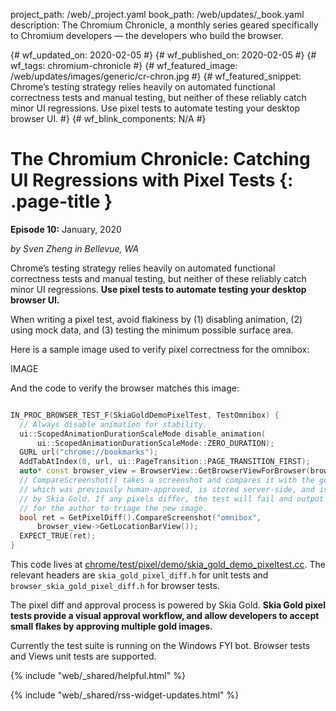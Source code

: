 project_path: /web/_project.yaml
book_path: /web/updates/_book.yaml
description: The Chromium Chronicle, a monthly series geared specifically to Chromium developers — the developers who build the browser.

{# wf_updated_on: 2020-02-05 #}
{# wf_published_on: 2020-02-05 #}
{# wf_tags: chromium-chronicle #}
{# wf_featured_image: /web/updates/images/generic/cr-chron.jpg #}
{# wf_featured_snippet: Chrome’s testing strategy relies heavily on automated functional correctness tests and manual testing, but neither of these reliably catch minor UI regressions. Use pixel tests to automate testing your desktop browser UI. #}
{# wf_blink_components: N/A #}

# The Chromium Chronicle: Catching UI Regressions with Pixel Tests {: .page-title }

**Episode 10:** January, 2020

*by Sven Zheng in Bellevue, WA*

Chrome’s testing strategy relies heavily on automated functional correctness
tests and manual testing, but neither of these reliably catch minor UI
regressions. **Use pixel tests to automate testing your desktop browser UI.**

When writing a pixel test, avoid flakiness by (1) disabling animation,
(2) using mock data, and (3) testing the minimum possible surface area.

Here is a sample image used to verify pixel correctness for the omnibox:

IMAGE

And the code to verify the browser matches this image:

```cpp

IN_PROC_BROWSER_TEST_F(SkiaGoldDemoPixelTest, TestOmnibox) {
  // Always disable animation for stability.
  ui::ScopedAnimationDurationScaleMode disable_animation(
      ui::ScopedAnimationDurationScaleMode::ZERO_DURATION);
  GURL url("chrome://bookmarks");
  AddTabAtIndex(0, url, ui::PageTransition::PAGE_TRANSITION_FIRST);
  auto* const browser_view = BrowserView::GetBrowserViewForBrowser(browser());
  // CompareScreenshot() takes a screenshot and compares it with the golden image,
  // which was previously human-approved, is stored server-side, and is managed
  // by Skia Gold. If any pixels differ, the test will fail and output a link
  // for the author to triage the new image.
  bool ret = GetPixelDiff().CompareScreenshot("omnibox",
      browser_view->GetLocationBarView());
  EXPECT_TRUE(ret);
}
```

This code lives at [chrome/test/pixel/demo/skia_gold_demo_pixeltest.cc][1].
The relevant headers are `skia_gold_pixel_diff.h` for unit tests and
`browser_skia_gold_pixel_diff.h` for browser tests.

[1]: https://chromium.googlesource.com/chromium/src.git/+/refs/heads/master/chrome/test/pixel/demo/

The pixel diff and approval process is powered by Skia Gold. **Skia Gold pixel
tests provide a visual approval workflow, and allow developers to accept
small flakes by approving multiple gold images.**

Currently the test suite is running on the Windows FYI bot. Browser tests
and Views unit tests are supported.

<div class="clearfix"></div>

{% include "web/_shared/helpful.html" %}

{% include "web/_shared/rss-widget-updates.html" %}
